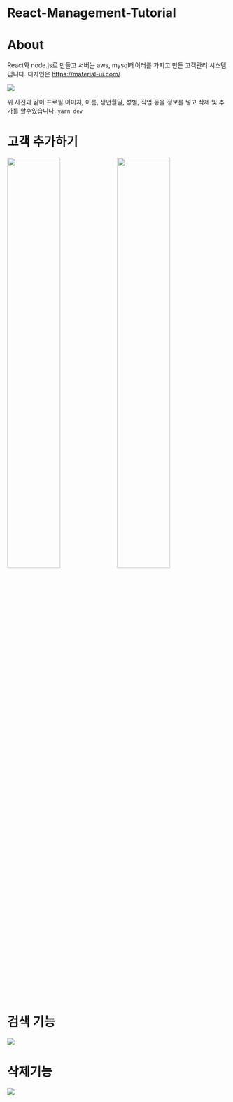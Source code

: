 # React-Management-Tutorial

# About
React와 node.js로 만들고 서버는 aws, mysql테이터를 가지고 만든 고객관리 시스템 입니다.
디자인은 https://material-ui.com/

<img src="https://user-images.githubusercontent.com/60978437/93300197-51f02500-f831-11ea-895e-d8d01e6f9a19.png"/>

위 사진과 같이 프로필 이미지, 이름, 생년월일, 성별, 직업 등을 정보를 넣고 삭제 및 추가를 할수있습니다.
`yarn dev`

# 고객 추가하기
<div>
<img style="display:block float:left" width= "49%" src="https://user-images.githubusercontent.com/60978437/93632831-f4bec400-fa28-11ea-9495-3eda877abd0a.gif">

<img display="block" float="right" width= "49%" src="https://user-images.githubusercontent.com/60978437/93665908-14033300-fab5-11ea-879e-3f314089a882.png">
</div>

# 검색 기능
<img src="https://user-images.githubusercontent.com/60978437/93667565-e53f8980-fac1-11ea-8808-8580187d6656.gif">

# 삭제기능
<img src="https://user-images.githubusercontent.com/60978437/93667615-4ebf9800-fac2-11ea-9a41-2eb146403150.gif">
